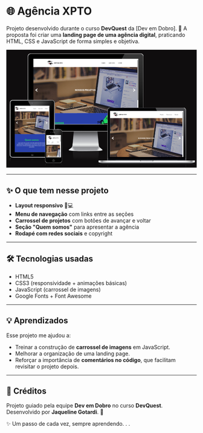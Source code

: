 # 🌐 Agência XPTO  

Projeto desenvolvido durante o curso **DevQuest** da [Dev em Dobro]. 🚀 
A proposta foi criar uma **landing page de uma agência digital**, praticando HTML, CSS e JavaScript de forma simples e objetiva.  

![Preview do site](src/imagens/tela-responsive.png)

---

## ✨ O que tem nesse projeto  

- **Layout responsivo** 📱💻  
- **Menu de navegação** com links entre as seções  
- **Carrossel de projetos** com botões de avançar e voltar  
- **Seção "Quem somos"** para apresentar a agência  
- **Rodapé com redes sociais** e copyright  

---

## 🛠️ Tecnologias usadas  

- HTML5  
- CSS3 (responsividade + animações básicas)  
- JavaScript (carrossel de imagens)  
- Google Fonts + Font Awesome  

---

## 💡 Aprendizados  

Esse projeto me ajudou a:  
- Treinar a construção de **carrossel de imagens** em JavaScript.  
- Melhorar a organização de uma landing page.  
- Reforçar a importância de **comentários no código**, que facilitam revisitar o projeto depois.  

---

## 🤝 Créditos  

Projeto guiado pela equipe **Dev em Dobro** no curso **DevQuest**.  
Desenvolvido por **Jaqueline Gotardi**. 💚  

✨ Um passo de cada vez, sempre aprendendo. . .
